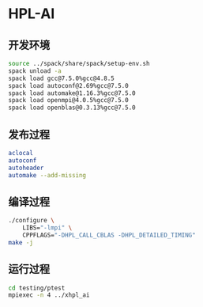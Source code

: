 # HPL-AI

## 开发环境

```bash
source ../spack/share/spack/setup-env.sh
spack unload -a
spack load gcc@7.5.0%gcc@4.8.5
spack load autoconf@2.69%gcc@7.5.0
spack load automake@1.16.3%gcc@7.5.0
spack load openmpi@4.0.5%gcc@7.5.0
spack load openblas@0.3.13%gcc@7.5.0
```

## 发布过程

```bash
aclocal
autoconf
autoheader
automake --add-missing
```

## 编译过程

```bash
./configure \
    LIBS="-lmpi" \
    CPPFLAGS="-DHPL_CALL_CBLAS -DHPL_DETAILED_TIMING"
make -j
```

## 运行过程

```bash
cd testing/ptest
mpiexec -n 4 ../xhpl_ai
```
